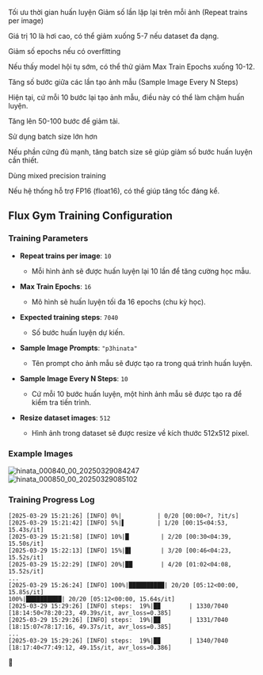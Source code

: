 Tối ưu thời gian huấn luyện
Giảm số lần lặp lại trên mỗi ảnh (Repeat trains per image)

Giá trị 10 là hơi cao, có thể giảm xuống 5-7 nếu dataset đa dạng.

Giảm số epochs nếu có overfitting

Nếu thấy model hội tụ sớm, có thể thử giảm Max Train Epochs xuống 10-12.

Tăng số bước giữa các lần tạo ảnh mẫu (Sample Image Every N Steps)

Hiện tại, cứ mỗi 10 bước lại tạo ảnh mẫu, điều này có thể làm chậm huấn luyện.

Tăng lên 50-100 bước để giảm tải.

Sử dụng batch size lớn hơn

Nếu phần cứng đủ mạnh, tăng batch size sẽ giúp giảm số bước huấn luyện cần thiết.

Dùng mixed precision training

Nếu hệ thống hỗ trợ FP16 (float16), có thể giúp tăng tốc đáng kể.

## Flux Gym Training Configuration

### Training Parameters

- **Repeat trains per image**: `10`
  - Mỗi hình ảnh sẽ được huấn luyện lại 10 lần để tăng cường học mẫu.

- **Max Train Epochs**: `16`
  - Mô hình sẽ huấn luyện tối đa 16 epochs (chu kỳ học).

- **Expected training steps**: `7040`
  - Số bước huấn luyện dự kiến.

- **Sample Image Prompts**: `"p3hinata"`
  - Tên prompt cho ảnh mẫu sẽ được tạo ra trong quá trình huấn luyện.

- **Sample Image Every N Steps**: `10`
  - Cứ mỗi 10 bước huấn luyện, một hình ảnh mẫu sẽ được tạo ra để kiểm tra tiến trình.

- **Resize dataset images**: `512`
  - Hình ảnh trong dataset sẽ được resize về kích thước 512x512 pixel.

### Example Images

![hinata_000840_00_20250329084247](https://github.com/user-attachments/assets/5378efd0-5f0c-4150-93f9-327de7957d72)
![hinata_000850_00_20250329085102](https://github.com/user-attachments/assets/19048d13-37be-4b56-bb87-e92e1c940089)

### Training Progress Log

```plaintext
[2025-03-29 15:21:26] [INFO] 0%|          | 0/20 [00:00<?, ?it/s]
[2025-03-29 15:21:42] [INFO] 5%|▌         | 1/20 [00:15<04:53, 15.43s/it]
[2025-03-29 15:21:58] [INFO] 10%|█         | 2/20 [00:30<04:39, 15.50s/it]
[2025-03-29 15:22:13] [INFO] 15%|█▌        | 3/20 [00:46<04:23, 15.52s/it]
[2025-03-29 15:22:29] [INFO] 20%|██        | 4/20 [01:02<04:08, 15.52s/it]
...
[2025-03-29 15:26:24] [INFO] 100%|██████████| 20/20 [05:12<00:00, 15.85s/it]
100%|██████████| 20/20 [05:12<00:00, 15.64s/it]
[2025-03-29 15:29:26] [INFO] steps:  19%|█▉        | 1330/7040 [18:14:50<78:20:23, 49.39s/it, avr_loss=0.385]
[2025-03-29 15:29:26] [INFO] steps:  19%|█▉        | 1331/7040 [18:15:07<78:17:16, 49.37s/it, avr_loss=0.385]
...
[2025-03-29 15:29:26] [INFO] steps:  19%|█▉        | 1340/7040 [18:17:40<77:49:12, 49.15s/it, avr_loss=0.386]
```

 🚀
